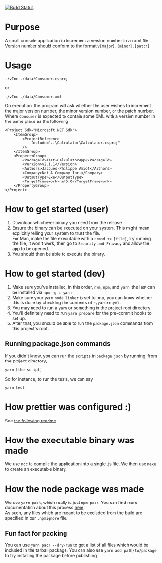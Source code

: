 [![Build Status](https://dev.azure.com/jacquespamiot/version-incrementor/_apis/build/status/Jacques-Philippe.vInc?branchName=azure-pipelines)](https://dev.azure.com/jacquespamiot/version-incrementor/_build/latest?definitionId=2&branchName=azure-pipelines)

# Purpose

A small console application to increment a version number in an xml file. Version number should conform to the format `v[major].[minor].[patch]`

# Usage

```
./vInc ./data/Consumer.csproj
```

or

```
./vInc ./data/Consumer.xml
```

On execution, the program will ask whether the user wishes to increment the major version number, the minor version number, or the patch number.
Where `Consumer` is expected to contain some XML with a version number in the same place as the following

```
<Project Sdk="Microsoft.NET.Sdk">
    <ItemGroup>
        <ProjectReference
            Include="..\Calculator\Calculator.csproj"
        />
    </ItemGroup>
    <PropertyGroup>
        <PackageId>Test-CalculatorApp</PackageId>
        <Version>v2.1.1</Version>
        <Authors>Jacques-Philippe Amiot</Authors>
        <Company>Not A Company Inc.</Company>
        <OutputType>Exe</OutputType>
        <TargetFramework>net5.0</TargetFramework>
    </PropertyGroup>
</Project>

```

# How to get started (user)

1. Download whichever binary you need from the release
1. Ensure the binary can be executed on your system. This might mean explicitly telling your system to trust the file.  
   For Mac, make the file executable with a `chmod +x [file]`, try running the file, it won't work, then go to `Security and Privacy` and allow the app to be opened.
1. You should then be able to execute the binary.

# How to get started (dev)

1. Make sure you've installed, in this order, `nvm`, `npm`, and `yarn`; the last can be installed via `npm -g i yarn`
1. Make sure your yarn `node_linker` is set to pnp, you can know whether this is done by checking the contents of `~/yarnrc.yml`.
1. You may need to run a `yarn` or something in the project root directory
1. You'll definitely need to run `yarn prepare` for the pre-commit hooks to set up.
1. After that, you should be able to run the `package.json` commands from this project's root.

## Running package.json commands

If you didn't know, you can run the `scripts` in `package.json` by running, from the project directory,

```
yarn [the script]
```

So for instance, to run the tests, we can say

```
yarn test
```

# How prettier was configured :)

See [the following readme](https://classic.yarnpkg.com/en/package/lint-staged)

# How the executable binary was made

We use `ncc` to compile the application into a single .js file. We then use `nexe` to create an executable binary.

# How the node package was made

We use `yarn pack`, which really is just `npm pack`. You can find more documentation about this process [here](https://docs.npmjs.com/cli/v8/using-npm/developers#what-is-a-package)  
As such, any files which are meant to be excluded from the build are specified in our `.npmignore` file.

## Fun fact for packing

You can use `yarn pack --dry-run` to get a list of all files which would be included in the tarball package. You can also use `yarn add path/to/package` to try installing the package before publishing.
